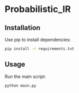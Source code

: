 # Probabilistic_IR

## Installation

Use pip to install dependencies:

```bash
pip install -r requirements.txt
```

## Usage

Run the main script:

```bash
python main.py
```
